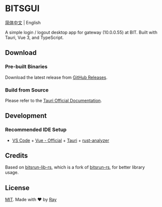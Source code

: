 # BITSGUI

[简体中文](./README.md) | English

A simple login / logout desktop app for gateway (10.0.0.55) at BIT. Built with Tauri, Vue 3, and TypeScript.

## Download

### Pre-built Binaries

Download the latest release from [GitHub Releases](../../releases).

### Build from Source

Please refer to the [Tauri Official Documentation](https://tauri.app/).

## Development

### Recommended IDE Setup

- [VS Code](https://code.visualstudio.com/) + [Vue - Official](https://marketplace.visualstudio.com/items?itemName=Vue.volar) + [Tauri](https://marketplace.visualstudio.com/items?itemName=tauri-apps.tauri-vscode) + [rust-analyzer](https://marketplace.visualstudio.com/items?itemName=rust-lang.rust-analyzer)

## Credits

Based on [bitsrun-lib-rs](https://github.com/so1ve/bitsrun-lib-rs), which is a fork of [bitsrun-rs](https://github.com/spencerwooo/bitsrun-rs), for better library usage.

## License

[MIT](./LICENSE). Made with ❤️ by [Ray](https://github.com/so1ve)
